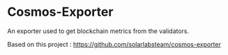 # Cosmos-Exporter

An exporter used to get blockchain metrics from the validators.

Based on this project : <https://github.com/solarlabsteam/cosmos-exporter>
